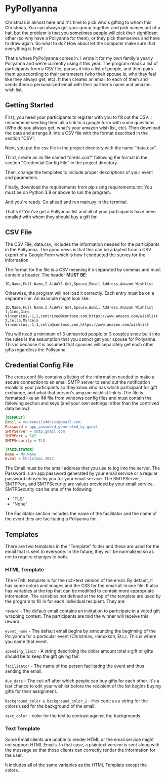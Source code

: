 # PyPollyanna #

Christmas is almost here and it's time to pick who's gifting to whom this Christmas. You can always get your group together and pick names out of a hat, but the problem is that you sometimes people will pick their significant other (so why have a Pollyanna for them), or they pick themselves and have to draw again. So what to do? How about let the computer make sure that everything is fine?

That's where PyPollyanna comes in. I wrote it for my own family's yearly Pollyanna and we're currently using it this year. The program reads a list of participants from a CSV file, parses it into a list of people, and then pairs them up according to their parameters (who their spouse is, who they feel like they always get, etc). It then creates an email to each of them and sends them a personalized email with their partner's name and amazon wish list.

## Getting Started ##

First, you need your participants to register with you to fill out the CSV. I recommend sending them all a link to a google form with some questions (Who do you always get, what's your amazon wish list, etc). Then download the data and arrange it into a CSV file with the format described in the section "CSV".

Next, you put the csv file in the project directory with the name "data.csv".

Third, create an ini file named "creds.conf" following the format in the section "Credential Config File" in the project directory.

Then, change the templates to include proper descriptions of your event and parameters.

Finally, download the requirements from pip using requirements.txt; You must be on Python 3.9 or above to run the program.

And you're ready. Go ahead and run main.py in the terminal.

That's it! You've got a Pollyanna list and all of your participants have been emailed with whom they should buy a gift for.

## CSV File ##

The CSV File, data.csv, includes the information needed for the participants in the Pollyanna. The good news is that this can be adapted from a CSV export of a Google Form which is how I conducted the survey for the information.

The format for the file is a CSV meaning it's separated by commas and must contain a header. The header __MUST BE__:

`ID,Name,Full Name,I ALWAYS Get,Spouse,Email Address,Amazon Wishlist`

Otherwise, the program will not load it correctly. Each entry must be on a separate line. An example might look like:

```csv
ID,Name,Full Name,I ALWAYS Get,Spouse,Email Address,Amazon Wishlist
1,Gino,Gino Vincenzini,-1,2,contrived@contoso.com,https://www.amazon.com/wishlist
2,Cella,Marcela Vincenzini,-1,1,cella@contoso.com,https://www.amazon.com/wishlist
```

You will need a minimum of 3 unmarried people or 3 couples since built into the rules is the assumption that you cannot get your spouse for Pollyanna. This is because it is assumed that spouses will separately get each other gifts regardless the Pollyanna.

## Credential Config File ##

The creds.conf file contains a listing of the information needed to make a secure connection to an email SMTP server to send out the notification emails to your participants so they know who has which participant for gift exchange, and what that person's amazon wishlist link is. The file is formatted like an INI file from windows config files and must contain the following section and keys (and your own settings rather than the contrived data below):

```ini
[DEFAULT]
Email = youremailaddress@gmail.com
Password = app_password_generated_by_gmail
SMTPServer = smtp.gmail.com
SMTPPort = 587
SMTPSecurity = TLS

[FACILITATOR]
Name = My Name
Event = Christmas 2022
```

The Email must be the email address that you use to log into the server. The Password is an app password generated by your email service or a regular password chosen by you for your email service. The SMTPServer, SMTPPort, and SMTPSecurity are values provided by your email service. SMTPSecurity can be one of the following:

- "TLS"
- "None"

The Facilitator section includes the name of the facilitator and the name of the event they are facilitating a Pollyanna for.

## Templates ##

There are two templates in the "Template" folder and these are used for the email that is sent to everyone. In the future, they will be normalized so as not to require changes to both.  

### HTML Template ###

The HTML template is for the rich-text version of the email. By default, it has some colors and images and the CSS for the email all in one file. It also has variables at the top that can be modified to contain more appropriate information. The variables not defined at the top of the template are used by the program to fill in for each individual recipient. They are:

`reward` - The default email contains an invitation to participate in a voted gift wrapping contest. The participants are told the winner will receive this reward.

`event_name` - The default email begins by announcing the beginning of the Pollyanna for a particular event (Christmas, Hanukkah, Etc.). This is where you name that event.

`spending_limit` - A string describing the dollar amount total a gift or gifts should be to keep the gift giving fair.

`facilitator` - The name of the person facilitating the event and thus sending the email.

`due_date` - The cut-off after which people can buy gifts for each other. It's a last chance to edit your wishlist before the recipient of the list begins buying gifts for their assignment.

`background_color & background_color_2` - Hex code as a string for the colors used for the background of the email.

`text_color` - color for the text to contrast against the backgrounds.

### Text Template ###

Some Email clients are unable to render HTML or the email service might not support HTML Emails. In that case, a plaintext version is sent along with the message so that those clients can correctly render the information for the user.

It includes all of the same variables as the HTML Template except the colors.
